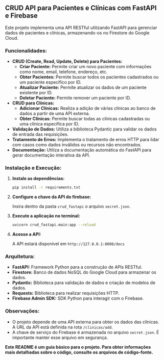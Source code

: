 ## CRUD API para Pacientes e Clínicas com FastAPI e Firebase

Este projeto implementa uma API RESTful utilizando FastAPI para gerenciar dados de pacientes e clínicas, armazenando-os no Firestore do Google Cloud.

### Funcionalidades:

* **CRUD (Create, Read, Update, Delete) para Pacientes:**
    * **Criar Paciente:** Permite criar um novo paciente com informações como nome, email, telefone, endereço, etc.
    * **Obter Pacientes:** Permite buscar todos os pacientes cadastrados ou um paciente específico por ID.
    * **Atualizar Paciente:** Permite atualizar os dados de um paciente existente por ID.
    * **Deletar Paciente:** Permite remover um paciente por ID.
* **CRUD para Clínicas:**
    * **Adicionar Clínicas:** Realiza a adição de várias clínicas ao banco de dados a partir de uma API externa.
    * **Obter Clínicas:** Permite buscar todas as clínicas cadastradas ou uma clínica específica por ID.
* **Validação de Dados:** Utiliza a biblioteca Pydantic para validar os dados de entrada das requisições.
* **Tratamento de Erros:** Implementa o tratamento de erros HTTP para lidar com casos como dados inválidos ou recursos não encontrados.
* **Documentação:** Utiliza a documentação automática do FastAPI para gerar documentação interativa da API.

### Instalação e Execução:
1. **Instale as dependências:**
   ```bash
   pip install -r requirements.txt
2. **Configure a chave da API do firebase:**
   
    Insira dentro da pasta `crud_fastapi` o arquivo `secret.json`.
3. **Execute a aplicação no terminal:**
   ```bash
   uvicorn crud_fastapi.main:app --reload

4. **Acesse a API:**

    A API estará disponível em `http://127.0.0.1:8000/docs`

### Arquitetura:
  * **FastAPI:** Framework Python para a construção de APIs RESTful.
  * **Firestore:** Banco de dados NoSQL do Google Cloud para armazenar os dados.
  * **Pydantic:** Biblioteca para validação de dados e criação de modelos de dados.
  * **Requests:** Biblioteca para realizar requisições HTTP.
  * **Firebase Admin SDK:** SDK Python para interagir com o Firebase.

### Observações:

* O projeto depende de uma API externa para obter os dados das clínicas. A URL da API está definida na rota `/clinicas/add`.
* A chave de serviço do Firebase é armazenada no arquivo `secret.json`. É importante manter esse arquivo em segurança.

**Este README é um guia básico para o projeto. Para obter informações mais detalhadas sobre o código, consulte os arquivos de código-fonte.**

